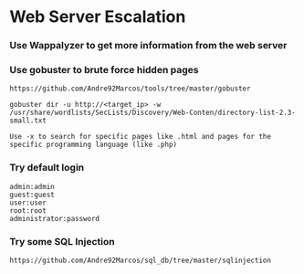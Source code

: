 # Web Server Escalation

### Use Wappalyzer to get more information from the web server

### Use gobuster to brute force hidden pages

	https://github.com/Andre92Marcos/tools/tree/master/gobuster

	gobuster dir -u http://<target_ip> -w /usr/share/wordlists/SecLists/Discovery/Web-Conten/directory-list-2.3-small.txt

	Use -x to search for specific pages like .html and pages for the specific programming language (like .php)

### Try default login

	admin:admin
	guest:guest
	user:user
	root:root
	administrator:password

### Try some SQL Injection

	https://github.com/Andre92Marcos/sql_db/tree/master/sqlinjection
